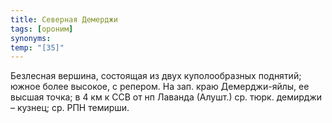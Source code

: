 ```yaml
---
title: Северная Демерджи
tags: [ороним]
synonyms:
temp: "[З5]"
---
```


Безлесная вершина, состоящая из двух куполообразных поднятий; южное более
высокое, с репером. На зап. краю Демерджи-яйлы, ее высшая точка; в 4 км к ССВ от
нп Лаванда (Алушт.) ср. тюрк. демирджи – кузнец; ср. РПН темирши.
